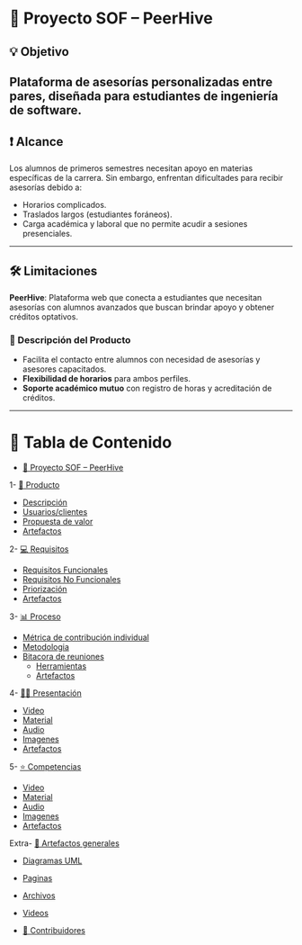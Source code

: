 # 📌 Proyecto SOF – PeerHive

## 💡 Objetivo
Plataforma de **asesorías personalizadas entre pares**, diseñada para estudiantes de ingeniería de software.  
---
## ❗ Alcance  
Los alumnos de primeros semestres necesitan apoyo en materias específicas de la carrera. Sin embargo, enfrentan dificultades para recibir asesorías debido a:  

- Horarios complicados.  
- Traslados largos (estudiantes foráneos).  
- Carga académica y laboral que no permite acudir a sesiones presenciales.  
---
## 🛠️ Limitaciones  
**PeerHive**: Plataforma web que conecta a estudiantes que necesitan asesorías con alumnos avanzados que buscan brindar apoyo y obtener créditos optativos.  

### 📖 Descripción del Producto  
- Facilita el contacto entre alumnos con necesidad de asesorías y asesores capacitados.  
- **Flexibilidad de horarios** para ambos perfiles.  
- **Soporte académico mutuo** con registro de horas y acreditación de créditos.  
---
# 📂 Tabla de Contenido

- [📌 Proyecto SOF – PeerHive]()
  
1- [📖 Producto](https://github.com/Leosanlo30/FIS-PROJECT-REPOSITORY/tree/main/Primera%20entrega/producto)
  - [Descripción]()
  - [Usuarios/clientes]()
  - [Propuesta de valor]()
  - [Artefactos]()
 
2- [💻 Requisitos]()
  - [Requisitos Funcionales]()
  - [Requisitos No Funcionales]()
  - [Priorización]()
  - [Artefactos]()
    
3- [📊 Proceso]()
   - [Métrica de contribución individual ]()
   - [Metodologia]()
   - [Bitacora de reuniones ]()
      - [ Herramientas ]()
      - [ Artefactos ]()
    
4- [🧑‍🏫 Presentación]()
   - [Video]()
   - [Material]()
   - [Audio]()
   - [Imagenes]()
   - [ Artefactos ]()
 
5- [⭐ Competencias]()
   - [Video]()
   - [Material]()
   - [Audio]()
   - [Imagenes]()
   - [ Artefactos ]()
 
Extra- [📑 Artefactos generales]()
  - [Diagramas UML]()
  - [Paginas]()
  - [Archivos ]()
  - [Videos ]()
 
- [🙋 Contribuidores]()
